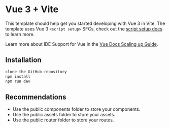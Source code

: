 # Vue 3 + Vite

This template should help get you started developing with Vue 3 in Vite. The template uses Vue 3 `<script setup>` SFCs, check out the [script setup docs](https://v3.vuejs.org/api/sfc-script-setup.html#sfc-script-setup) to learn more.

Learn more about IDE Support for Vue in the [Vue Docs Scaling up Guide](https://vuejs.org/guide/scaling-up/tooling.html#ide-support).

## Installation

```bash 
clone the GitHub repository 
npm install
npm run dev
```

## Recommendations
- Use the public components folder to store your components.
- Use the public assets folder to store your assets.
- Use the public router folder to store your routes.